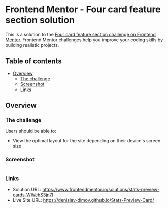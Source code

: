 # Frontend Mentor - Four card feature section solution

This is a solution to the [Four card feature section challenge on Frontend Mentor](https://www.frontendmentor.io/challenges/four-card-feature-section-weK1eFYK). Frontend Mentor challenges help you improve your coding skills by building realistic projects.

## Table of contents

-   [Overview](#overview)
    -   [The challenge](#the-challenge)
    -   [Screenshot](#screenshot)
    -   [Links](#links)

## Overview

### The challenge

Users should be able to:

-   View the optimal layout for the site depending on their device's screen size

### Screenshot

![]()

### Links

-   Solution URL: https://www.frontendmentor.io/solutions/stats-preview-cards-WWchS3jn7l
-   Live Site URL: https://denislav-dimov.github.io/Stats-Preview-Card/
